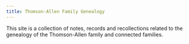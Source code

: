 ```yaml
---
title: Thomson-Allen Family Genealogy
---
```


This site is a collection of notes, records and recollections related to the genealogy of the Thomson-Allen family and connected families.
